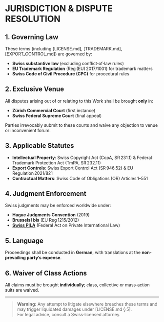 # JURISDICTION & DISPUTE RESOLUTION

## 1. Governing Law  
These terms (including [LICENSE.md], [TRADEMARK.md], [EXPORT_CONTROL.md]) are governed by:  
- **Swiss substantive law** (excluding conflict‑of‑law rules)  
- **EU Trademark Regulation** (Reg (EU) 2017/1001) for trademark matters  
- **Swiss Code of Civil Procedure (CPC)** for procedural rules  

## 2. Exclusive Venue  
All disputes arising out of or relating to this Work shall be brought **only** in:  
- **Zürich Commercial Court** (first instance)  
- **Swiss Federal Supreme Court** (final appeal)  

Parties irrevocably submit to these courts and waive any objection to venue or inconvenient forum.

## 3. Applicable Statutes  
- **Intellectual Property**: Swiss Copyright Act (CopA, SR 231.1) & Federal Trademark Protection Act (TmPA, SR 232.11)  
- **Export Controls**: Swiss Export Control Act (SR 946.52) & EU Regulation 2021/821  
- **Contractual Matters**: Swiss Code of Obligations (OR) Articles 1–551  

## 4. Judgment Enforcement  
Swiss judgments may be enforced worldwide under:  
- **Hague Judgments Convention** (2019)  
- **Brussels I bis** (EU Reg 1215/2012)  
- **[Swiss PILA](https://www.fedlex.admin.ch/eli/cc/1987/892_892_892/en)** (Federal Act on Private International Law)  

## 5. Language  
Proceedings shall be conducted in **German**, with translations at the **non-prevailing party’s expense**.  

## 6. Waiver of Class Actions  
All claims must be brought **individually**; class, collective or mass‑action suits are waived.  

---

> **Warning:** Any attempt to litigate elsewhere breaches these terms and may trigger liquidated damages under [LICENSE.md § 5].  
> For legal advice, consult a Swiss‑licensed attorney. 
